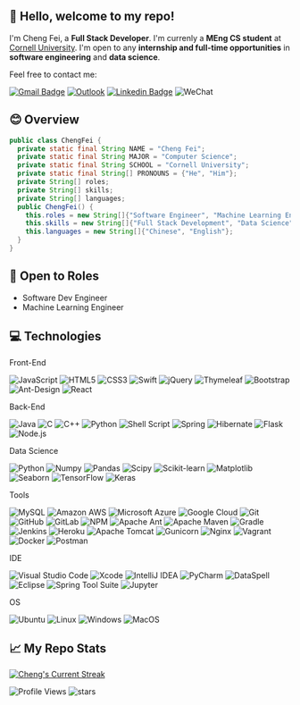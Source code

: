 ## 👋 Hello, welcome to my repo!

I'm Cheng Fei, a **Full Stack Developer**. I'm currenly a **MEng CS student** at [Cornell University](https://tech.cornell.edu/). I'm open to any **internship and full-time opportunities** in **software engineering** and **data science**.

Feel free to contact me:

[![Gmail Badge](https://img.shields.io/badge/-cf482@cornell.edu-c14438?style=flat-square&logo=Gmail&logoColor=white&link=mailto:cf482@cornell.edu)](mailto:cf482@cornell.edu)
[![Outlook](https://img.shields.io/badge/-Cheng_a_Fei@outlook.com-0078D4?style=flat-square&logo=microsoft-outlook&logoColor=white&link=mailto:Cheng_a_Fei@outlook.com)](mailto:Cheng_a_Fei@outlook.com)
[![Linkedin Badge](https://img.shields.io/badge/-Cheng_Fei-blue?style=flat-square&logo=Linkedin&logoColor=white&link=https://www.linkedin.com/in/cheng-fei-cf482/)](https://www.linkedin.com/in/cheng-fei-cf482/)
![WeChat](https://img.shields.io/badge/fc15051860219-07C160?style=flat-square&logo=wechat&logoColor=white)

## 😊 Overview

```java
public class ChengFei {
  private static final String NAME = "Cheng Fei";
  private static final String MAJOR = "Computer Science";
  private static final String SCHOOL = "Cornell University";
  private static final String[] PRONOUNS = {"He", "Him"};
  private String[] roles;
  private String[] skills;
  private String[] languages;
  public ChengFei() {
    this.roles = new String[]{"Software Engineer", "Machine Learning Engineer"};
    this.skills = new String[]{"Full Stack Development", "Data Science"};
    this.languages = new String[]{"Chinese", "English"};
  }
}
```

## 📝 Open to Roles

- Software Dev Engineer
- Machine Learning Engineer

## 💻 Technologies

Front-End

![JavaScript](https://img.shields.io/badge/-JavaScript-black?style=flat-square&logo=javascript&logoColor=white)
![HTML5](https://img.shields.io/badge/-HTML5-black?style=flat-square&logo=html5&logoColor=white)
![CSS3](https://img.shields.io/badge/-CSS3-black?style=flat-square&logo=css3)
![Swift](https://img.shields.io/badge/swift-black?style=flat-square&logo=swift&logoColor=white)
![jQuery](https://img.shields.io/badge/jquery-black?style=flat-square&logo=jquery&logoColor=white)
![Thymeleaf](https://img.shields.io/badge/Thymeleaf-black?style=flat-square&logo=Thymeleaf&logoColor=white)
![Bootstrap](https://img.shields.io/badge/-Bootstrap-black?style=flat-square&logo=bootstrap&logoColor=white)
![Ant-Design](https://img.shields.io/badge/-AntDesign-black?style=flat-square&logo=ant-design&logoColor=white)
![React](https://img.shields.io/badge/-React-black?style=flat-square&logo=react&logoColor=white)

Back-End

![Java](https://img.shields.io/badge/-java-black?style=flat-square&logo=java)
![C](https://img.shields.io/badge/c-black?style=flat-square&logo=c&logoColor=white)
![C++](https://img.shields.io/badge/-C++-black?style=flat-square&logo=c&logoColor=white)
![Python](https://img.shields.io/badge/-Python-black?style=flat-square&logo=Python&logoColor=white)
![Shell Script](https://img.shields.io/badge/shell_script-black?style=flat-square&logo=gnu-bash&logoColor=white)
![Spring](https://img.shields.io/badge/spring-black?style=flat-square&logo=spring&logoColor=white)
![Hibernate](https://img.shields.io/badge/Hibernate-black?style=flat-square&logo=Hibernate&logoColor=white)
![Flask](https://img.shields.io/badge/flask-black?style=flat-square&logo=flask&logoColor=white)
![Node.js](https://img.shields.io/badge/-Node.js-black?style=flat-square&logo=Node.js&logoColor=white)

Data Science

![Python](https://img.shields.io/badge/-Python-black?style=flat-square&logo=Python&logoColor=white)
![Numpy](https://img.shields.io/badge/Numpy-black?style=flat-square&logo=Numpy&logoColor=white)
![Pandas](https://img.shields.io/badge/Pandas-black?style=flat-square&logo=Pandas&logoColor=white)
![Scipy](https://img.shields.io/badge/Scipy-black?style=flat-square&logo=Scipy&logoColor=white)
![Scikit-learn](https://img.shields.io/badge/Scikit--learn-black?style=flat-square&logo=scikit-learn&logoColor=white)
![Matplotlib](https://img.shields.io/badge/Matplotlib-black?style=flat-square&logo=Matplotlib&logoColor=white)
![Seaborn](https://img.shields.io/badge/Seaborn-black?style=flat-square&logo=Seaborn&logoColor=white)
![TensorFlow](https://img.shields.io/badge/TensorFlow-black?style=flat-square&logo=TensorFlow&logoColor=white)
![Keras](https://img.shields.io/badge/Keras-black?style=flat-square&logo=Keras&logoColor=white)

Tools

![MySQL](https://img.shields.io/badge/-MySQL-black?style=flat-square&logo=mysql&logoColor=white)
![Amazon AWS](https://img.shields.io/badge/Amazon%20AWS-black?style=flat-square&logo=amazon-aws)
![Microsoft Azure](https://img.shields.io/badge/Microsoft%20Azure-black?style=flat-square&logo=microsoft-azure)
![Google Cloud](https://img.shields.io/badge/Google%20Cloud-black?style=flat-square&logo=google-cloud&logoColor=white)
![Git](https://img.shields.io/badge/-Git-black?style=flat-square&logo=git&logoColor=white)
![GitHub](https://img.shields.io/badge/-GitHub-black?style=flat-square&logo=github)
![GitLab](https://img.shields.io/badge/-GitLab-black?style=flat-square&logo=gitlab&logoColor=white)
![NPM](https://img.shields.io/badge/NPM-black?style=flat-square&logo=npm&logoColor=white)
![Apache Ant](https://img.shields.io/badge/Apache%20Ant-black?style=flat-square&logo=Apache%20Ant&logoColor=white)
![Apache Maven](https://img.shields.io/badge/Apache%20Maven-black?style=flat-square&logo=Apache%20Maven&logoColor=white)
![Gradle](https://img.shields.io/badge/Gradle-black?style=flat-square&logo=Gradle&logoColor=white)
![Jenkins](https://img.shields.io/badge/jenkins-black?style=flat-square&logo=jenkins&logoColor=white)
![Heroku](https://img.shields.io/badge/-Heroku-black?style=flat-square&logo=heroku)
![Apache Tomcat](https://img.shields.io/badge/apache%20tomcat-black?style=flat-square&logo=apache-tomcat&logoColor=white)
![Gunicorn](https://img.shields.io/badge/gunicorn-black?style=flat-square&logo=gunicorn&logoColor=white)
![Nginx](https://img.shields.io/badge/nginx-black?style=flat-square&logo=nginx&logoColor=white)
![Vagrant](https://img.shields.io/badge/vagrant-black?style=flat-square&logo=vagrant&logoColor=white)
![Docker](https://img.shields.io/badge/-Docker-black?style=flat-square&logo=docker&logoColor=white)
![Postman](https://img.shields.io/badge/Postman-black?style=flat-square&logo=postman&logoColor=white)

IDE

![Visual Studio Code](https://img.shields.io/badge/Visual%20Studio%20Code-black?style=flat-square&logo=Visual-Studio-Code&logoColor=white)
![Xcode](https://img.shields.io/badge/Xcode-black?style=flat-square&logo=Xcode&logoColor=white)
![IntelliJ IDEA](https://img.shields.io/badge/IntelliJ%20IDEA-000000?style=flat-square&logo=IntelliJ-IDEA&logoColor=white)
![PyCharm](https://img.shields.io/badge/PyCharm-000000?style=flat-square&logo=PyCharm&logoColor=white)
![DataSpell](https://img.shields.io/badge/DataSpell-000000?style=flat-square&logo=DataSpell&logoColor=white)
![Eclipse](https://img.shields.io/badge/Eclipse-black?style=flat-square&logo=Eclipse&logoColor=white)
![Spring Tool Suite](https://img.shields.io/badge/Spring%20Tool%20Suite-black?style=flat-square&logo=Spring&logoColor=white)
![Jupyter](https://img.shields.io/badge/Jupyter-black?style=flat-square&logo=Jupyter&logoColor=white)

OS

![Ubuntu](https://img.shields.io/badge/Ubuntu-black?style=flat-square&logo=ubuntu&logoColor=white)
![Linux](https://img.shields.io/badge/Linux-black?style=flat-square&logo=linux&logoColor=white)
![Windows](https://img.shields.io/badge/Windows-black?style=flat-square&logo=windows&logoColor=white)
![MacOS](https://img.shields.io/badge/macOS-000000?style=flat-square&logo=apple&logoColor=white)

## 📈 My Repo Stats

[![Cheng's Current Streak](http://github-readme-streak-stats.herokuapp.com?user=chengafei&theme=transparent&hide_border=true)](http://github-readme-streak-stats.herokuapp.com?user=chengafei&theme=transparent&hide_border=true)

<!-- [![Cheng's GitHub stats](https://github-readme-stats.vercel.app/api?username=chengafei&count_private=true&show_icons=true&hide=prs,issues,contribs&theme=transparent&hide_border=true)](https://github.com/anuraghazra/github-readme-stats) -->

![Profile Views](https://komarev.com/ghpvc/?username=chengafei)
![stars](https://img.shields.io/github/stars/chengafei?style=social)

<!-- <p align="center"> <img src="http://github-readme-streak-stats.herokuapp.com?user=chengafei&theme=transparent&hide_border=true" alt="streak-stats" /> -->

<!-- [![Top Langs](https://github-readme-stats.vercel.app/api/top-langs/?username=chengafei&theme=transparent&layout=compact&langs_count=8&hide=jupyter%20notebook,go)](https://github.com/anuraghazra/github-readme-stats) -->
